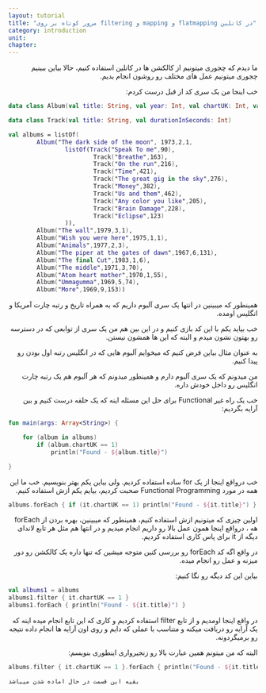 ```yaml
---
layout: tutorial
title: "مرور کوتاه بر روی filtering و mapping و flatmapping در کاتلین"
category: introduction
unit: 
chapter: 
---
```



<div dir="rtl" markdown="1">



ما دیدم که چجوری میتونیم از کالکشن ها در کاتلین استفاده کنیم، حالا بیاین ببینیم چجوری میتونیم عمل های مختلف رو روشون انجام بدیم.

خب اینجا من یک سری کد از قبل درست کردم:

</div>

```kotlin
data class Album(val title: String, val year: Int, val chartUK: Int, val chartUS: Int, val tracks: List<Track> = listOf())

data class Track(val title: String, val durationInSeconds: Int)

val albums = listOf(
        Album("The dark side of the moon", 1973,2,1,
                listOf(Track("Speak To me",90),
                        Track("Breathe",163),
                        Track("On the run",216),
                        Track("Time",421),
                        Track("The great gig in the sky",276),
                        Track("Money",382),
                        Track("Us and them",462),
                        Track("Any color you like",205),
                        Track("Brain Damage",228),
                        Track("Eclipse",123)
                )),
        Album("The wall",1979,3,1),
        Album("Wish you were here",1975,1,1),
        Album("Animals",1977,2,3),
        Album("The piper at the gates of dawn",1967,6,131),
        Album("The final Cut",1983,1,6),
        Album("The middle",1971,3,70),
        Album("Atom heart mother",1970,1,55),
        Album("Ummagumma",1969,5,74),
        Album("More",1969,9,153))
```

<div dir="rtl" markdown="1">

همینطور که میبینین در انتها یک سری آلبوم داریم که به همراه تاریخ و رتبه چارت آمریکا و انگلیس اومده.

خب بیاید یکم با این کد بازی کنیم و در این بین هم من یک سری از توابعی که در دسترسه رو بهتون نشون میدم و البته که این ها همشون نیستن.

به عنوان مثال بیاین فرض کنیم که میخوایم آلبوم هایی که در انگلیس رتبه اول بودن رو پیدا کنیم.

من میدونم که یک سری آلبوم دارم و همینطور میدونم که هر آلبوم هم یک رتبه چارت انگلیس رو داخل خودش داره.

خب یک راه غیر Functional برای حل این مسئله اینه که یک حلقه درست کنیم و بین آرایه بگردیم:

</div>

```kotlin
fun main(args: Array<String>) {

    for (album in albums)
        if (album.chartUK == 1)
            println("Found - ${album.title}")

}
```

<div dir="rtl" markdown="1">

خب درواقع اینجا از یک for ساده استفاده کردیم. ولی بیاین یکم بهتر بنویسیم. خب ما این همه در مورد Functional Programming صحبت کردیم، بیایم یکم ازش استفاده کنیم.

</div>

```kotlin
albums.forEach { if (it.chartUK == 1) println("Found - ${it.title}") }
```

<div dir="rtl" markdown="1">

اولین چیزی که میتونیم ازش استفاده کنیم، همینطور که میبینین، بهره بردن از forEach هه ، درواقع اینجا همون عمل بالا رو داریم انجام میدیم و در انتها هم مثل هر تابع لاندای دیگه از it برای پاس کاری استفاده کردیم.

در واقع اگه کد forEach رو بررسی کنین متوجه میشین که تنها داره یک کالکشن رو دور میزنه و عمل رو انجام میده.

بیاین این کد دیگه رو نگا کنیم:

</div>


```kotlin
val albums1 = albums
albums1.filter { it.chartUK == 1 }
albums1.forEach { println("Found - ${it.title}") }
```

<div dir="rtl" markdown="1">

در واقع اینجا اومدیم و از تابع filter استفاده کردیم و کاری که این تابع انجام میده اینه که یک آرایه رو دریافت میکنه و متناسب با عملی که دایم و روی اون آرایه ها انجام داده نتیجه رو برمیگردونه.

البته که من میتونم همین عبارت بالا رو زنجیرواری اینطوری بنویسم:

</div>

```kotlin
albums.filter { it.chartUK == 1 }.forEach { println("Found - ${it.title}") }
```

    بقیه این قسمت در حال اماده شدن میباشد

